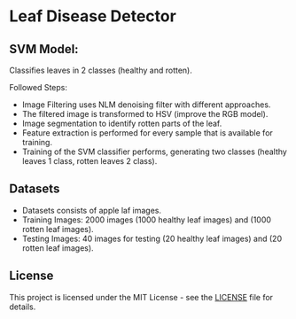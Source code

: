 # Leaf Disease Detector
 
## SVM Model:

Classifies leaves in 2 classes (healthy and rotten).

Followed Steps:

* Image Filtering uses NLM denoising filter with different
approaches.
* The filtered image is transformed to HSV (improve the
RGB model).
* Image segmentation to identify rotten parts of the leaf.
* Feature extraction is performed for every sample that is
available for training.
* Training of the SVM classifier performs, generating two
classes (healthy leaves 1 class, rotten leaves 2 class).

## Datasets

* Datasets consists of apple laf images.
* Training Images: 2000 images (1000 healthy leaf images)
and (1000 rotten leaf images).
* Testing Images: 40 images for testing (20 healthy leaf
images) and (20 rotten leaf images).

## License

This project is licensed under the MIT License - see the [LICENSE](LICENSE) file for details.